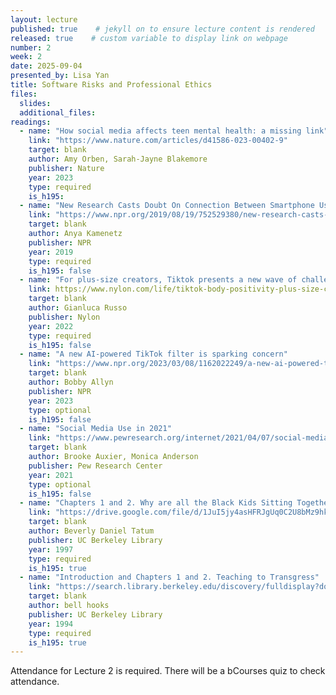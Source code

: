 ```yaml
---
layout: lecture
published: true    # jekyll on to ensure lecture content is rendered
released: true    # custom variable to display link on webpage
number: 2
week: 2
date: 2025-09-04
presented_by: Lisa Yan
title: Software Risks and Professional Ethics
files:
  slides: 
  additional_files:
readings: 
  - name: "How social media affects teen mental health: a missing link"
    link: "https://www.nature.com/articles/d41586-023-00402-9"
    target: blank
    author: Amy Orben, Sarah-Jayne Blakemore
    publisher: Nature
    year: 2023
    type: required
    is_h195: 
  - name: "New Research Casts Doubt On Connection Between Smartphone Use And Teen Mental Health"
    link: "https://www.npr.org/2019/08/19/752529380/new-research-casts-doubt-on-connection-between-smartphone-use-and-teen-mental-he"
    target: blank
    author: Anya Kamenetz
    publisher: NPR
    year: 2019
    type: required
    is_h195: false
  - name: "For plus-size creators, Tiktok presents a new wave of challenges"
    link: https://www.nylon.com/life/tiktok-body-positivity-plus-size-creators"
    target: blank
    author: Gianluca Russo
    publisher: Nylon
    year: 2022
    type: required
    is_h195: false
  - name: "A new AI-powered TikTok filter is sparking concern"
    link: "https://www.npr.org/2023/03/08/1162022249/a-new-ai-powered-tiktok-filter-is-sparking-concern"
    target: blank
    author: Bobby Allyn
    publisher: NPR
    year: 2023
    type: optional
    is_h195: false
  - name: "Social Media Use in 2021"
    link: "https://www.pewresearch.org/internet/2021/04/07/social-media-use-in-2021/"
    target: blank
    author: Brooke Auxier, Monica Anderson
    publisher: Pew Research Center
    year: 2021
    type: optional
    is_h195: false
  - name: "Chapters 1 and 2. Why are all the Black Kids Sitting Together in the Cafeteria?"
    link: "https://drive.google.com/file/d/1JuI5jy4asHFRJgUq0C2U8bMz9hks2xgP/view?usp=drive_link"
    target: blank
    author: Beverly Daniel Tatum
    publisher: UC Berkeley Library
    year: 1997
    type: required
    is_h195: true
  - name: "Introduction and Chapters 1 and 2. Teaching to Transgress"
    link: "https://search.library.berkeley.edu/discovery/fulldisplay?docid=cdi_askewsholts_vlebooks_9781135200015&context=PC&vid=01UCS_BER:UCB&lang=en&search_scope=DN_and_CI&adaptor=Primo%20Central&tab=Default_UCLibrarySearch&query=any,contains,Introduction%20and%20Chapters%202%20and%202.%20Teaching%20to%20Transgress.&offset=0"
    target: blank
    author: bell hooks
    publisher: UC Berkeley Library
    year: 1994
    type: required
    is_h195: true
---
```


<!-- information here -->

Attendance for Lecture 2 is required. There will be a bCourses quiz to check attendance.

